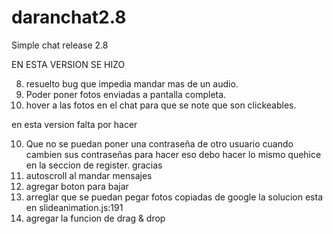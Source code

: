 # daranchat2.8
Simple chat release 2.8 

EN ESTA VERSION SE HIZO
  
8. resuelto bug que impedia mandar mas de un audio.
7. Poder poner fotos enviadas a pantalla completa.
11. hover a las fotos en el chat para que se note que son clickeables.


en esta version falta por hacer

10. Que no se puedan poner una contraseña de otro usuario cuando cambien sus contraseñas para hacer eso debo hacer lo mismo quehice en la seccion de register. gracias
12. autoscroll al mandar mensajes
13. agregar boton para bajar
14. arreglar que se puedan pegar fotos copiadas de google la solucion esta en slideanimation.js:191
15. agregar la funcion de drag & drop
